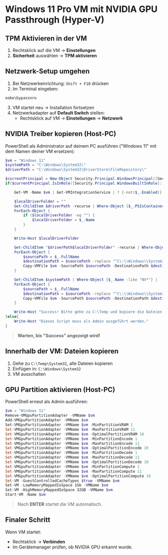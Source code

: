 # Windows 11 Pro VM mit NVIDIA GPU Passthrough (Hyper-V)

## TPM Aktivieren in der VM

1. Rechtsklick auf die VM → **Einstellungen**
2. **Sicherheit** auswählen → **TPM aktivieren**

## Netzwerk-Setup umgehen

1. Bei Netzwerkeinrichtung: `Shift + F10` drücken
2. Im Terminal eingeben:

```cmd
oobe\bypassnro
```

3. VM startet neu → Installation fortsetzen
4. Netzwerkadapter auf **Default Switch** stellen:
   - Rechtsklick auf VM → **Einstellungen** → **Netzwerk**

## NVIDIA Treiber kopieren (Host-PC)

PowerShell als Administrator auf deinem PC ausführen ("Windows 11" mit dem Namen deiner VM ersetzen):

```powershell
$vm = "Windows 11"
$systemPath = "C:\Windows\System32\"
$driverPath = "C:\Windows\System32\DriverStore\FileRepository\"

$currentPrincipal = New-Object Security.Principal.WindowsPrincipal([Security.Principal.WindowsIdentity]::GetCurrent())
if($currentPrincipal.IsInRole([Security.Principal.WindowsBuiltInRole]::Administrator)){

    Get-VM -Name $vm | Get-VMIntegrationService | ? {-not($_.Enabled)} | Enable-VMIntegrationService -Verbose

    $localDriverFolder = ""
    Get-ChildItem $driverPath -recurse | Where-Object {$_.PSIsContainer -eq $true -and $_.Name -match "nv_dispi.inf_amd64_*"} | Sort-Object -Descending -Property LastWriteTime | select -First 1 |
    ForEach-Object {
        if ($localDriverFolder -eq "") {
            $localDriverFolder = $_.Name                                 
        }
    }

    Write-Host $localDriverFolder

    Get-ChildItem "$driverPath$localDriverFolder" -recurse | Where-Object {$_.PSIsContainer -eq $false} |
    ForEach-Object {
        $sourcePath = $_.FullName
        $destinationPath = $sourcePath -replace "^C\:\\Windows\\System32\\DriverStore\\","C:\Temp\System32\HostDriverStore\"
        Copy-VMFile $vm -SourcePath $sourcePath -DestinationPath $destinationPath -Force -CreateFullPath -FileSource Host
    }

    Get-ChildItem $systemPath | Where-Object {$_.Name -like "NV*"} |
    ForEach-Object {
        $sourcePath = $_.FullName
        $destinationPath = $sourcePath -replace "^C\:\\Windows\\System32\\","C:\Temp\System32\"
        Copy-VMFile $vm -SourcePath $sourcePath -DestinationPath $destinationPath -Force -CreateFullPath -FileSource Host
    }

    Write-Host "Success! Bitte gehe zu C:\Temp und kopiere die Dateien innerhalb der VM an den vorgesehenen Ort."
}else{
    Write-Host "Dieses Script muss als Admin ausgeführt werden."
}
```

> **Warten, bis "Success" angezeigt wird!**

## Innerhalb der VM: Dateien kopieren

1. Gehe zu `C:\Temp\System32`, alle Dateien kopieren
2. Einfügen in: `C:\Windows\System32`
3. VM ausschalten

## GPU Partition aktivieren (Host-PC)

PowerShell erneut als Admin ausführen:

```powershell
$vm = "Windows 11"
Remove-VMGpuPartitionAdapter -VMName $vm
Add-VMGpuPartitionAdapter -VMName $vm
Set-VMGpuPartitionAdapter -VMName $vm -MinPartitionVRAM 1
Set-VMGpuPartitionAdapter -VMName $vm -MaxPartitionVRAM 11
Set-VMGpuPartitionAdapter -VMName $vm -OptimalPartitionVRAM 10
Set-VMGpuPartitionAdapter -VMName $vm -MinPartitionEncode 1
Set-VMGpuPartitionAdapter -VMName $vm -MaxPartitionEncode 11
Set-VMGpuPartitionAdapter -VMName $vm -OptimalPartitionEncode 10
Set-VMGpuPartitionAdapter -VMName $vm -MinPartitionDecode 1
Set-VMGpuPartitionAdapter -VMName $vm -MaxPartitionDecode 11
Set-VMGpuPartitionAdapter -VMName $vm -OptimalPartitionDecode 10
Set-VMGpuPartitionAdapter -VMName $vm -MinPartitionCompute 1
Set-VMGpuPartitionAdapter -VMName $vm -MaxPartitionCompute 11
Set-VMGpuPartitionAdapter -VMName $vm -OptimalPartitionCompute 10
Set-VM -GuestControlledCacheTypes $true -VMName $vm
Set-VM -LowMemoryMappedIoSpace 1Gb -VMName $vm
Set-VM -HighMemoryMappedIoSpace 32GB -VMName $vm
Start-VM -Name $vm
```

> Nach **ENTER** startet die VM automatisch.

## Finaler Schritt

Wenn VM startet:
- Rechtsklick → **Verbinden**
- Im Gerätemanager prüfen, ob NVIDIA GPU erkannt wurde.

